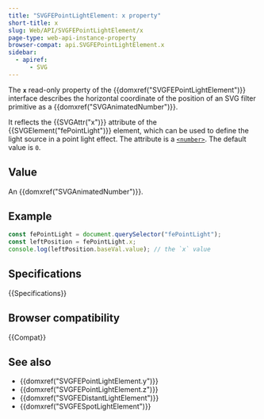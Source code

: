 ```yaml
---
title: "SVGFEPointLightElement: x property"
short-title: x
slug: Web/API/SVGFEPointLightElement/x
page-type: web-api-instance-property
browser-compat: api.SVGFEPointLightElement.x
sidebar:
  - apiref:
      - SVG
---
```


The **`x`** read-only property of the {{domxref("SVGFEPointLightElement")}} interface describes the horizontal coordinate of the position of an SVG filter primitive as a {{domxref("SVGAnimatedNumber")}}.

It reflects the {{SVGAttr("x")}} attribute of the {{SVGElement("fePointLight")}} element, which can be used to define the light source in a point light effect. The attribute is a [`<number>`](/en-US/docs/Web/SVG/Guides/Content_type#number). The default value is `0`.

## Value

An {{domxref("SVGAnimatedNumber")}}.

## Example

```js
const fePointLight = document.querySelector("fePointLight");
const leftPosition = fePointLight.x;
console.log(leftPosition.baseVal.value); // the `x` value
```

## Specifications

{{Specifications}}

## Browser compatibility

{{Compat}}

## See also

- {{domxref("SVGFEPointLightElement.y")}}
- {{domxref("SVGFEPointLightElement.z")}}
- {{domxref("SVGFEDistantLightElement")}}
- {{domxref("SVGFESpotLightElement")}}
